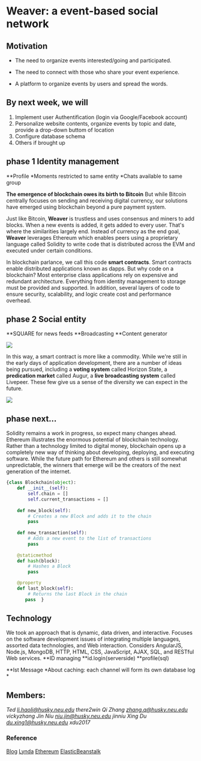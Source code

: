 #                                     Weaver: a event-based social network
## Motivation
* The need to organize events interested/going and participated.

* The need to connect with those who share your event experience.

* A platform to organize events by users and spread the words.

## By next week, we will
1) Implement user Authentification (login via Google/Facebook account)
2) Personalize website contents, organize events by topic and date, provide a drop-down buttom of location  
3) Configure database schema
4) Others if brought up

## phase 1 Identity management
**Profile
*Moments restricted to same entity
*Chats available to same group

**The emergence of blockchain owes its birth to Bitcoin** But while Bitcoin centrally focuses on sending and receiving digital currency, our solutions have emerged using blockchain beyond a pure payment system.

Just like Bitcoin, **Weaver** is trustless and uses consensus and miners to add blocks. When a new events is added, it gets added to every user. That's where the similarities largely end. Instead of currency as the end goal, **Weaver** leverages Ethereum which enables peers using a proprietary language called Solidity to write code that is distributed across the EVM and executed under certain conditions.

In blockchain parlance, we call this code **smart contracts**. Smart contracts enable distributed applications known as dapps. But why code on a blockchain? Most enterprise class applications rely on expensive and redundant architecture. Everything from identity management to storage must be provided and supported. In addition, several layers of code to ensure security, scalability, and logic create cost and performance overhead.

## phase 2 Social entity
**SQUARE for news feeds
**Broadcasting 
**Content generator

![](http://www.affiliateignition.com/wp-content/uploads/2017/02/Advantages-of-social-networking.jpg)

In this way, a smart contract is more like a commodity. While we're still in the early days of application development, there are a number of ideas being pursued, including a **voting system** called Horizon State, a **predication market** called Augur, a **live broadcasting system** called Livepeer. These few give us a sense of the diversity we can expect in the future.

![](https://www.ibm.com/events/shared/img/think/home/think-new-lead.jpg)

## phase next...
Solidity remains a work in progress, so expect many changes ahead. Ethereum illustrates the enormous potential of blockchain technology. Rather than a technology limited to digital money, blockchain opens up a completely new way of thinking about developing, deploying, and executing software. While the future path for Ethereum and others is still somewhat unpredictable, the winners that emerge will be the creators of the next generation of the internet.
```python
{class Blockchain(object):
    def __init__(self):
        self.chain = []
        self.current_transactions = []
        
    def new_block(self):
        # Creates a new Block and adds it to the chain
        pass
    
    def new_transaction(self):
        # Adds a new event to the list of transactions
        pass
    
    @staticmethod
    def hash(block):
        # Hashes a Block
        pass

    @property
    def last_block(self):
        # Returns the last Block in the chain
       pass  }
```
## Technology
We took an approach that is dynamic, data driven, and interactive. Focuses on the software development issues of integrating multiple languages, assorted data technologies, and Web interaction. Considers AngularJS, Node.js, MongoDB, HTTP, HTML, CSS, JavaScript, AJAX, SQL, and RESTful Web services.
**ID managing
**id.login(serverside)
**profile(sql)


**Ist Message
*About caching: each channel will form its own database log
*

## Members:

*Ted  li.haoli@husky.neu.edu there2win*
*Qi Zhang zhang.q@husky.neu.edu vickyzhang*
*Jin Niu niu.jin@husky.neu.edu jinniu*
*Xing Du du.xing1@husky.neu.edu xdu2017*


### Reference
[Blog](https://hackernoon.com/learn-blockchains-by-building-one-117428612f46) 
[Lynda](https://www.lynda.com/Blockchain-tutorials/Blockchain-Beyond-Basics)
[Ethereum](https://ethereum.org/token)
[ElasticBeanstalk](https://docs.aws.amazon.com/elasticbeanstalk/latest/dg/customize-containers-ec2.html#customize-containers-format-container_commands)
